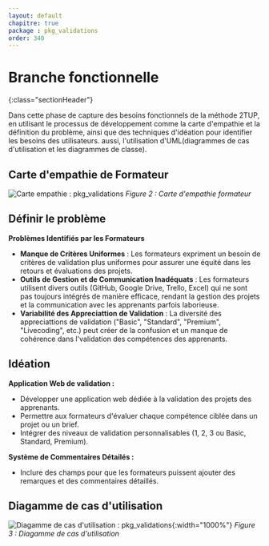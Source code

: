 ```yaml
---
layout: default
chapitre: true
package : pkg_validations
order: 340
---
```


# Branche fonctionnelle
{:class="sectionHeader"}

<!-- note -->

Dans cette phase de capture des besoins fonctionnels de la méthode 2TUP, en utilisant le processus de développement comme la carte d'empathie et la définition du problème, ainsi que des techniques d'idéation pour identifier les besoins  des utilisateurs. aussi, l'utilisation d'UML(diagrammes de cas d'utilisation et les diagrammes de classe).



## Carte d'empathie de Formateur


![Carte empathie : pkg_validations](/soli-lms/Besoin/pkg_validations/Carte-empathie.svg)
*Figure 2 : Carte d'empathie formateur*



## Définir le problème
**Problèmes Identifiés par les Formateurs**
- **Manque de Critères Uniformes** : Les formateurs expriment un besoin de critères de validation plus uniformes pour assurer une équité dans les retours et évaluations des projets.
- **Outils de Gestion et de Communication Inadéquats** : Les formateurs utilisent divers outils (GitHub, Google Drive, Trello, Excel) qui ne sont pas toujours intégrés de manière efficace, rendant la gestion des projets et la communication avec les apprenants parfois laborieuse.
- **Variabilité des Appreciattion de Validation** : La diversité des appreciattions de validation ("Basic", "Standard", "Premium", "Livecoding", etc.) peut créer de la confusion et un manque de cohérence dans l'validation des compétences des apprenants.


## Idéation

**Application Web de validation  :**
- Développer une application web dédiée à la validation des projets des apprenants.
- Permettre aux formateurs d'évaluer chaque compétence ciblée dans un projet ou un brief.
- Intégrer des niveaux de validation personnalisables (1, 2, 3 ou Basic, Standard, Premium).

**Système de Commentaires Détailés :**
- Inclure des champs pour que les formateurs puissent ajouter des remarques et des commentaires détaillés.



## Diagamme de cas d'utilisation 
![Diagamme de cas d'utilisation : pkg_validations](/soli-lms/diagrammes/pkg_validations/uses_cases_pkg_validations/uses_cases_pkg_validations.svg){:width="1000%"}
*Figure 3 : Diagamme de cas d'utilisation*


